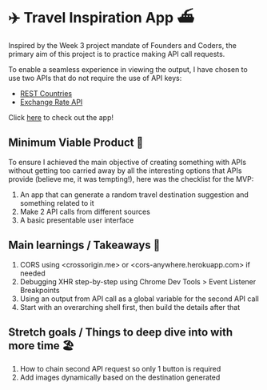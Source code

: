 # :airplane: Travel Inspiration App :ferry:

Inspired by the Week 3 project mandate of Founders and Coders, the primary aim of this
project is to practice making API call requests.

To enable a seamless experience in viewing the output, I have chosen to use two APIs
that do not require the use of API keys:

* [REST Countries](https://restcountries.eu/)
* [Exchange Rate API](https://exchangeratesapi.io/)

Click [here](http://corinnachan.com/api-project/) to check out the app!


## Minimum Viable Product :baggage_claim:

To ensure I achieved the main objective of creating something with APIs
without getting too carried away by all the interesting options that APIs provide (believe me, it was tempting!),
here was the checklist for the MVP:

1. An app that can generate a random travel destination suggestion and something related to it
2. Make 2 API calls from different sources
3. A basic presentable user interface

## Main learnings / Takeaways :bullettrain_front:

1. CORS using <crossorigin.me> or <cors-anywhere.herokuapp.com> if needed
2. Debugging XHR step-by-step using Chrome Dev Tools > Event Listener Breakpoints
3. Using an output from API call as a global variable for the second API call
4. Start with an overarching shell first, then build the details after that

## Stretch goals / Things to deep dive into with more time :beach_umbrella:

1. How to chain second API request so only 1 button is required
2. Add images dynamically based on the destination generated
